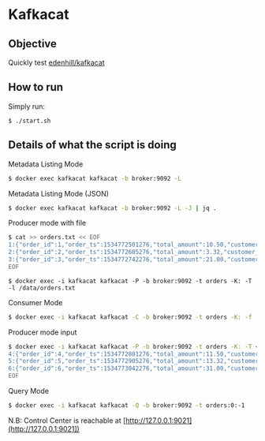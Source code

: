 # Kafkacat

## Objective

Quickly test [edenhill/kafkacat](https://github.com/edenhill/kafkacat)

## How to run

Simply run:

```
$ ./start.sh
```

## Details of what the script is doing

Metadata Listing Mode

```bash
$ docker exec kafkacat kafkacat -b broker:9092 -L
```

Metadata Listing Mode (JSON)

```bash
$ docker exec kafkacat kafkacat -b broker:9092 -L -J | jq .
```

Producer mode with file

```bash
$ cat >> orders.txt << EOF
1:{"order_id":1,"order_ts":1534772501276,"total_amount":10.50,"customer_name":"Bob Smith"}
2:{"order_id":2,"order_ts":1534772605276,"total_amount":3.32,"customer_name":"Sarah Black"}
3:{"order_id":3,"order_ts":1534772742276,"total_amount":21.00,"customer_name":"Emma Turner"}
EOF
```

```
$ docker exec -i kafkacat kafkacat -P -b broker:9092 -t orders -K: -T  -l /data/orders.txt
```

Consumer Mode

```bash
$ docker exec -i kafkacat kafkacat -C -b broker:9092 -t orders -K: -f '\nKey (%K bytes): %k\t\nValue (%S bytes): %s\n\Partition: %p\tOffset: %o\n--\n' -c 3
```

Producer mode input

```bash
$ docker exec -i kafkacat kafkacat -P -b broker:9092 -t orders -K: -T << EOF
4:{"order_id":4,"order_ts":1534772801276,"total_amount":11.50,"customer_name":"Alina Smith"}
5:{"order_id":5,"order_ts":1534772905276,"total_amount":13.32,"customer_name":"Alex Black"}
6:{"order_id":6,"order_ts":1534773042276,"total_amount":31.00,"customer_name":"Emma Watson"}
EOF
```

Query Mode

```bash
$ docker exec -i kafkacat kafkacat -Q -b broker:9092 -t orders:0:-1
```

N.B: Control Center is reachable at [http://127.0.0.1:9021](http://127.0.0.1:9021])
